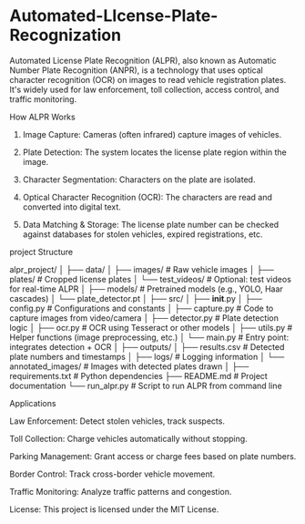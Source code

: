 # Automated-LIcense-Plate-Recognization
Automated License Plate Recognition (ALPR), also known as Automatic Number Plate Recognition (ANPR), is a technology that uses optical character recognition (OCR) on images to read vehicle registration plates. It's widely used for law enforcement, toll collection, access control, and traffic monitoring.




How ALPR Works

1. Image Capture: Cameras (often infrared) capture images of vehicles.


2. Plate Detection: The system locates the license plate region within the image.


3. Character Segmentation: Characters on the plate are isolated.


4. Optical Character Recognition (OCR): The characters are read and converted into digital text.


5. Data Matching & Storage: The license plate number can be checked against databases for stolen vehicles, expired registrations, etc.


project Structure 

alpr_project/
│
├── data/
│   ├── images/                 # Raw vehicle images
│   ├── plates/                 # Cropped license plates
│   └── test_videos/           # Optional: test videos for real-time ALPR
│
├── models/                    # Pretrained models (e.g., YOLO, Haar cascades)
│   └── plate_detector.pt
│
├── src/
│   ├── __init__.py
│   ├── config.py              # Configurations and constants
│   ├── capture.py             # Code to capture images from video/camera
│   ├── detector.py            # Plate detection logic
│   ├── ocr.py                 # OCR using Tesseract or other models
│   ├── utils.py               # Helper functions (image preprocessing, etc.)
│   └── main.py                # Entry point: integrates detection + OCR
│
├── outputs/
│   ├── results.csv            # Detected plate numbers and timestamps
│   ├── logs/                  # Logging information
│   └── annotated_images/      # Images with detected plates drawn
│
├── requirements.txt           # Python dependencies
├── README.md                  # Project documentation
└── run_alpr.py                # Script to run ALPR from command line


Applications

Law Enforcement: Detect stolen vehicles, track suspects.

Toll Collection: Charge vehicles automatically without stopping.

Parking Management: Grant access or charge fees based on plate numbers.

Border Control: Track cross-border vehicle movement.

Traffic Monitoring: Analyze traffic patterns and congestion.


License: This project is licensed under the MIT License.





